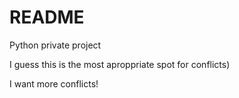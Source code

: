 # README
Python private project

I guess this is the most aproppriate spot for conflicts)

I want more conflicts!
